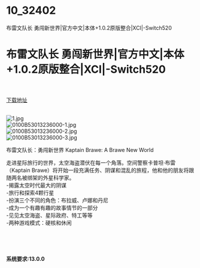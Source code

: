 # 10_32402
布雷文队长 勇闯新世界|官方中文|本体+1.0.2原版整合|XCI|-Switch520
# 布雷文队长 勇闯新世界|官方中文|本体+1.0.2原版整合|XCI|-Switch520
 <br/></br>
[下载地址](https://www.switch520.cc/article/32402 "下载地址")
<br/></br>

<p><img title="1.jpg" src="https://www.switch520.cc/muke_img/2022_06_06_8a6808a9bb374.jpg" alt="1.jpg"><br>
<img title="0100B53013236000-1.jpg" src="https://www.switch520.cc/muke_img/2022_06_06_efb1a7fab8ada.jpg" alt="0100B53013236000-1.jpg"><br>
<img title="0100B53013236000-2.jpg" src="https://www.switch520.cc/muke_img/2022_06_06_af4ccae3ebdb8.jpg" alt="0100B53013236000-2.jpg"><br>
<img title="0100B53013236000-3.jpg" src="https://www.switch520.cc/muke_img/2022_06_06_289aeecd64cea.jpg" alt="0100B53013236000-3.jpg"></p>
<p>布雷文队长：勇闯新世界 Kaptain Brawe: A Brawe New World</p>
<p>走进星际旅行的世界，太空海盗潜伏在每一个角落。空间警察卡普坦·布雷（Kaptain Brawe）将开始一段充满任务、阴谋和混乱的旅程，他和他的朋友将跟随两名被绑架的外星科学家。<br>
-揭露太空时代最大的阴谋<br>
-旅行和探索4颗行星<br>
-扮演三个不同的角色：布拉威、卢娜和丹尼<br>
-成为一个有趣有趣的故事情节的一部分<br>
-见见太空海盗、星际政府、特工等等<br>
-两种游戏模式：硬核和休闲</p>
<p>&nbsp;</p>
<p>&nbsp;</p>
<p><strong>系统要求:13.0.0</strong></p>



